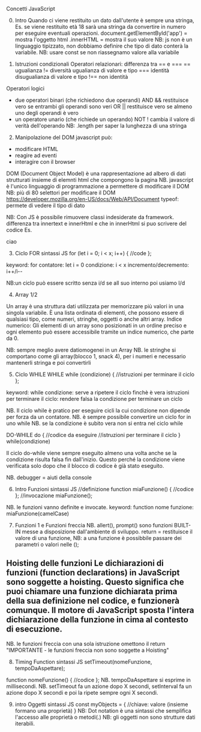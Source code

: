 Concetti JavaScript

0) Intro
Quando ci viene restituito un dato dall'utente è sempre una stringa, Es. se viene restituito età 18 sarà una stringa da convertire in numero per eseguire eventuali operazioni.
document.getElementById('app') = mostra l'oggetto html
.innerHTML = mostra il suo valore
NB: js non è un linguaggio tipizzato, non dobbiamo definire che tipo di dato conterà la variabile.
NB: usare const se non riassegnamo valore alla variabile

1) Istruzioni condizionali
Operatori relazionari: differenza tra == e ===
== ugualianza
!= diversità
ugualianza di valore e tipo
=== identità
disugualianza di valore e tipo
!== non identità

Operatori logici
- due operatori binari (che richiedono due operandi)
AND &&
restituisce vero se entrambi gli operandi sono veri
OR ||
restituisce vero se almeno uno degli operandi è vero
- un operatore unario (che richiede un operando)
NOT !
cambia il valore di verità dell'operando
NB: .length per saper la lunghezza di una stringa

2) Manipolazione del DOM
javascript può:
- modificare HTML
- reagire ad eventi
- interagire con il browser

DOM (Document Object Model) è una rappresentazione ad albero di dati strutturati insieme di elemnti html che compongono la pagina
NB. javascript è l'unico linguaggio di programmazione a permettere di modificare il DOM
NB: più di 80 selettori per modificare il DOM  https://developer.mozilla.org/en-US/docs/Web/API/Document
typeof: permete di vedere il tipo di dato

NB: Con JS è possibile rimuovere classi indesiderate da framework.
differenza tra innertext e innerHtml e che in innerHtml si puo scrivere del codice Es. <p>ciao</p>

3) Ciclo FOR
sintassi JS
for (let i = 0; i < x; i++) {
    //code
};

keyword: for
contatore: let i = 0
condizione: i < x
incremento/decremento: i++/i--

NB:un ciclo può essere scritto senza i/d se all suo interno poi usiamo I/d

4) Array 1/2

Un array è una struttura dati utilizzata per memorizzare più valori in una singola variabile. È una lista ordinata di elementi, che possono essere di qualsiasi tipo, come numeri, stringhe, oggetti o anche altri array.
Indice numerico: Gli elementi di un array sono posizionati in un ordine preciso e ogni elemento può essere accessibile tramite un indice numerico, che parte da 0.

NB: sempre meglio avere datiomogenei in un Array
NB. le stringhe si comportano come gli array(blocco 1, snack 4), per i numeri e necessario mantenerli stringa e poi convertirli

5) Ciclo WHILE 
WHILE
while (condizione) {
    //istruzioni per terminare il ciclo
};

keyword: while
condizione: serve a ripetere il ciclo finchè è vera
istruzioni per terminare il ciclo: rendere falsa la condizione per terminare un ciclo

NB. Il ciclo while è pratico per eseguire cicli la cui condizione non dipende per forza da un contatore.
NB. è sempre possibile convertire un ciclo for in uno while
NB. se la condizione è subito vera non si entra nel ciclo while

DO-WHILE
do {
    //codice da eseguire
    //istruzioni per terminare il ciclo
} while(condizione)

 Il ciclo do-while viene sempre eseguito almeno una volta anche se la condizione risulta falsa fin dall'inizio.
 Questo perché la condizione viene verificata solo dopo che il blocco di codice è già stato eseguito.

 NB. debugger = aiuti della console

 6) Intro Funzioni
 sintassi JS
 //definizione
 function miaFunzione() {
    //codice
 };
 //invocazione
 miaFunzione();

 NB. le funzioni vanno definite e invocate.
 keyword: function
 nome funzione: miaFunzione(camelCase)

7) Funzioni 1 e Funzioni freccia
NB. allert(), prompt() sono funzioni BUILT-IN messe a disposizione dall'ambiente di sviluppo.
 return = restituisce il valore di una funzione,
 NB: a una funzione è possibbile passare dei parametri o valori nelle ();

 Hoisting delle funzioni
 Le dichiarazioni di funzioni (function declarations) in JavaScript sono soggette a hoisting. Questo significa che puoi chiamare una funzione dichiarata prima della sua definizione nel codice, e funzionerà comunque. Il motore di JavaScript sposta l'intera dichiarazione della funzione in cima al contesto di esecuzione.
 ---------------------------------------------------
 NB. le funzioni freccia con una sola istruzione omettono il return
 "IMPORTANTE - le funzioni freccia non sono soggette a Hoisting"

8) Timing Function
sintassi JS
setTimeout(nomeFunzione, tempoDaAspettare);

function nomeFunzione() {
    //codice
 };
NB. tempoDaAspettare si esprime in millisecondi.
NB. setTimeout fa un azione dopo X secondi, setInterval fa un azione dopo X secondi e poi la ripete sempre ogni X secondi.

9) intro Oggetti
sintassi JS
const myObjects = {
    //chiave: valore (insieme formano una proprietà)
}
NB: Dot notation è una sintassi che semplifica l'accesso alle proprietà o metodi(.)
NB: gli oggetti non sono strutture dati iterabili.
